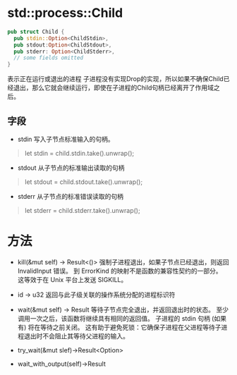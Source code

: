 # std::process::Child

```rust
pub struct Child {
  pub stdin::Option<ChildStdin>,
  pub stdout:Option<ChildStdout>,
  pub stderr: Option<ChildStderr>,
  // some fields omitted
}
```
表示正在运行或退出的进程
子进程没有实现Drop的实现，所以如果不确保Child已经退出，那么它就会继续运行，即使在子进程的Child句柄已经离开了作用域之后。

## 字段

* stdin 写入子节点标准输入的句柄。
> let stdin = child.stdin.take().unwrap();

* stdout 从子节点的标准输出读取的句柄
> let stdout = child.stdout.take().unwrap();

* stderr 从子节点的标准错误读取的句柄
> let stderr = child.stderr.take().unwrap();

# 方法

* kill(&mut self) -> Result<()>
强制子进程退出，如果子节点已经退出，则返回 InvalidInput 错误。 到 ErrorKind 的映射不是函数的兼容性契约的一部分。 这等效于在 Unix 平台上发送 SIGKILL。

* id -> u32
返回与此子级关联的操作系统分配的进程标识符

* wait(&mut self) -> Result<ExitStatus>
等待子节点完全退出，并返回退出时的状态。 至少调用一次之后，该函数将继续具有相同的返回值。 子进程的 stdin 句柄 (如果有) 将在等待之前关闭。 这有助于避免死锁：它确保子进程在父进程等待子进程退出时不会阻止其等待父进程的输入。

* try_wait(&mut slef)->Result<Option<ExitStatus>>
* wait_with_output(self)->Result<Output>




